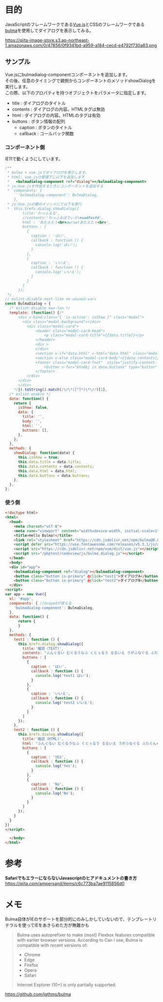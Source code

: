 # 目的  
JavaScriptのフレームワークである[Vue.js](https://vuejs.org/)とCSSのフレームワークである[ bulma](https://bulma.io/)を使用してダイアログを表示してみる。  
  
https://qiita-image-store.s3.ap-northeast-1.amazonaws.com/0/47856/0f9341bd-a959-a184-cecd-e4792f730a83.png  
  
## サンプル  
Vue.jsにbulmadialog-componentコンポーネントを追加します。  
その後、任意のタイミングで親側からコンポーネントのメソッドshowDialogを実行します。  
この際、以下のプロパティを持つオブジェクトをパラメータに指定します。  
  
 - title : ダイアログのタイトル  
 - contents : ダイアログの内容。HTMLタグは無効  
 - html : ダイアログの内容。HTMLのタグは有効  
 - buttons : ボタン情報の配列  
    - caption : ボタンのタイトル  
    - callback : コールバック関数  
  
### コンポーネント側  
IE11で動くようにしています。  
  
```javascript:bulma_dialog.js
/**
 * bulma + vue.jsでダイアログを表示します。
 * html: vue.jsの管理下に以下を追加します
 *   <bulmadialog-component ref="dialog"></bulmadialog-component>
 * js:Vue.jsを作成するときにコンポーネントを追加する
 *  components: {
      'bulmadialog-component': BulmaDialog,
    },        
 * js:Vue.jsの親のメソッドにて以下を実行
 *  this.$refs.dialog.showDialog({
        title:'わっふるる',
        //contents:'わっふるぼでぃ０\nsadfasfd',
        html : 'あたえたｔ<br>awrawtあたえたｔ<br>',
        buttons : [
          {
            caption : 'はい',
            callback : function () {
              console.log('はい');
            }
          },
          {
            caption : 'いいえ',
            callback : function () {
              console.log('いいえ');
            }
          }
        ]
      });
 */
// eslint-disable-next-line no-unused-vars
const BulmaDialog = {
  /* eslint-disable max-len */
  template: (function() {/*
      <div v-bind:class="{ 'is-active': isShow }" class="modal">
        <div class="modal-background"></div>
          <div class="modal-card">
              <header class="modal-card-head">
                  <p class="modal-card-title">{{data.title}}</p>
              </header>
              <div >
              </div>
              <section v-if="data.html" v-html="data.html" class="modal-card-body"></section>
              <section v-else class="modal-card-body">{{data.contents}}</section>
              <footer class="modal-card-foot"  style="justify-content: flex-end;">
                  <button v-for="btnObj in data.buttons" type="button" class="button" @click="btnObj.callback(); isShow = false;">{{btnObj.caption}}</button>
              </footer>
          </div>
      </div>
      </div>
    */}).toString().match(/\/\*([^]*)\*\//)[1],
  /* eslint-enable */
  data: function() {
    return {
      isShow: false,
      data: {
        title: '',
        body: '',
        html: '',
        buttons: [],
      },
    };
  },
  methods: {
    showDialog: function(data) {
      this.isShow = true;
      this.data.title = data.title;
      this.data.contents = data.contents;
      this.data.html = data.html;
      this.data.buttons = data.buttons;
    },
  },
};

```  
  
### 使う側  
  
```html
<!doctype html>
<html>
  <head>
    <meta charset="utf-8">
    <meta name="viewport" content="width=device-width, initial-scale=1">
    <title>Hello Bulma!</title>
    <link rel="stylesheet" href="https://cdn.jsdelivr.net/npm/bulma@0.8.0/css/bulma.min.css">
    <script defer src="https://use.fontawesome.com/releases/v5.3.1/js/all.js"></script>
    <script src="https://cdn.jsdelivr.net/npm/vue/dist/vue.js"></script>
    <script src="/phptest/codeview/js/bulma_dialog.js"></script>
  </head>
  <body>
  <div id="app">
    <bulmadialog-component ref="dialog"></bulmadialog-component>
    <button class="button is-primary" @click="test1">ダイアログA</button>
    <button class="button is-primary" @click="test2">ダイアログB</button>
  </div>
<script>
var app = new Vue({
  el: '#app',
  components: { //Scopedが使える
    'bulmadialog-component': BulmaDialog,
  },
  data: function() {
      return {
      }
  },
  methods: {
    test1 : function () {
      this.$refs.dialog.showDialog({
        title:'確認（TEXT)', 
        contents: "ふんぐるい むぐるうなふ くとぅるう るるいえ うがふなぐる ふたぐん<br>Ph'nglui mglw'nafh Cthulhu R'lyeh wgah'nagl fhtagn",
        buttons : [
          {
            caption : 'はい',
            callback : function () {
              console.log('test1 はい');
            }
          },
          {
            caption : 'いいえ',
            callback : function () {
              console.log('test2 いいえ');
            }
          }
        ]
      });
    },
    test2 : function () {
      this.$refs.dialog.showDialog({
        title:'確認（HTML)', 
        html: "ふんぐるい むぐるうなふ くとぅるう るるいえ うがふなぐる ふたぐん<br>Ph'nglui mglw'nafh Cthulhu R'lyeh wgah'nagl fhtagn",
        buttons : [
          {
            caption : 'YES',
            callback : function () {
              console.log('Yes');
            }
          },
          {
            caption : 'No',
            callback : function () {
              console.log('No');
            }
          }
        ]
      });
    }
  }
})
</script>

  </body>
</html>
```  
  
# 参考  
**SafariでもエラーにならないJavascriptのヒアドキュメントの書き方**  
https://qiita.com/ampersand/items/c6c773ba7ae9115856d0  
  
# メモ  
Bulma自体がIEのサポートを部分的にのみしかしていないので、テンプレートリテラルを使ってIEをあきらめた方が無難かも  
  
>Bulma uses autoprefixer to make (most) Flexbox features compatible with earlier browser versions. According to Can I use, Bulma is compatible with recent versions of:  
>  
> - Chrome  
> - Edge  
> - Firefox  
> - Opera  
> - Safari  
>  
>Internet Explorer (10+) is only partially supported.  
  
https://github.com/jgthms/bulma  
